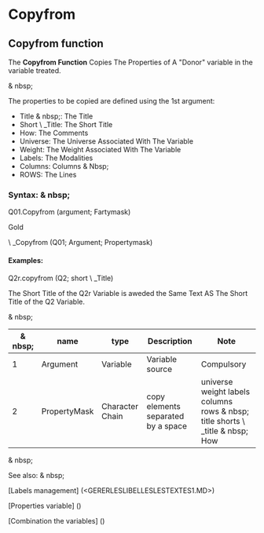 # Copyfrom

## Copyfrom function

The **Copyfrom Function** Copies The Properties of A "Donor" variable in the variable treated.

& nbsp;

The properties to be copied are defined using the 1st argument:

* Title & nbsp;: The Title
* Short \ _Title: The Short Title
* How: The Comments
* Universe: The Universe Associated With The Variable
* Weight: The Weight Associated With The Variable
* Labels: The Modalities
* Columns: Columns & Nbsp;
* ROWS: The Lines

### Syntax: & nbsp;

Q01.Copyfrom (argument; Fartymask)

Gold

\ _Copyfrom (Q01; Argument; Propertymask)

#### Examples:

Q2r.copyfrom (Q2; short \ _Title)

The Short Title of the Q2r Variable is aweded the Same Text AS The Short Title of the Q2 Variable.

& nbsp;

| & nbsp; | **name** | **type** | **Description** | **Note** |
| --- | --- | --- | --- | --- |
| &#49; | Argument | Variable | Variable source | Compulsory |
| &#50; | PropertyMask | Character Chain | copy elements separated by a space | universe weight labels columns rows & nbsp; title shorts \ _title & nbsp; How |

& nbsp;

See also: & nbsp;

[Labels management] (<GERERLESLIBELLESLESTEXTES1.MD>)

[Properties variable] (<modify the owner ofvariable.md>)

[Combination the variables] (<combination thevariables1.md>)